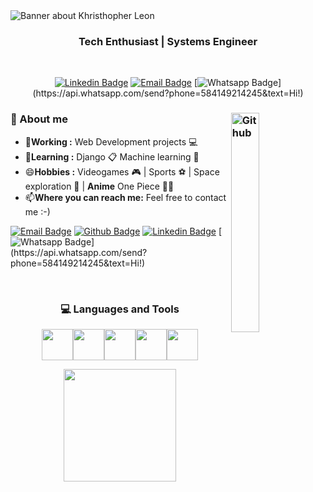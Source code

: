 <img src="https://media.licdn.com/dms/image/D4E16AQGXXfxdKqiicA/profile-displaybackgroundimage-shrink_350_1400/0/1683492477313?e=1689206400&v=beta&t=ywhVivhRejHuwJGASOjkD4v9P8Cc9ZoTrYXmk8i1T5s" alt="Banner about Khristhopher Leon">

<h3 align="center">  Tech Enthusiast | Systems Engineer </h3> <br>

<div align="center">
  
  [![Linkedin Badge](https://img.shields.io/badge/-Khristhopher_Leon-blue?style=flat-square&logo=Linkedin&logoColor=white&link=https://www.linkedin.com/in/khristhopherleon//)](https://www.linkedin.com/in/khristhopherleon/)
  [![Email Badge](https://img.shields.io/badge/-khristhopher1000@gmail.com-c14438?style=flat-square&logo=Gmail&logoColor=white&link=mailto:khristhopher1000@gmail.com)](mailto:khristhopher100@gmail.com)
  [![Whatsapp Badge](https://img.shields.io/badge/-Whatsapp-4CA143?style=flat-square&labelColor=4CA143&logo=whatsapp&logoColor=white&link=https://api.whatsapp.com/send?phone=584149214245&text=Hi!)](https://api.whatsapp.com/send?phone=584149214245&text=Hi!)
  
</div>


### 🤔 About me <img width="30%" align="right" alt="Github" src="https://user-images.githubusercontent.com/48678280/88862734-4903af80-d201-11ea-968b-9c939d88a37c.gif" />
-  🔭**Working :**  Web Development projects :computer: 
-  🌱**Learning :** Django :clipboard: Machine learning :robot:
-  😄**Hobbies :** Videogames :video_game: | Sports :soccer: | Space exploration :rocket: | **Anime** One Piece :pirate_flag:
-  📫**Where you can reach me:** Feel free to contact me :-)


[![Email Badge](https://img.shields.io/badge/-Email-c14438?style=flat-square&logo=Gmail&logoColor=white&link=mailto:khristhopher1000@gmail.com)](mailto:khristhopher100@gmail.com)
[![Github Badge](https://img.shields.io/badge/-Github-232323?style=flat-square&logo=Github&logoColor=white&link=https://github.com/khriscito)](https://github.com/khriscito)
[![Linkedin Badge](https://img.shields.io/badge/-Khristhopher_Leon-blue?style=flat-square&logo=Linkedin&logoColor=white&link=https://www.linkedin.com/in/khristhopherleon//)](https://www.linkedin.com/in/khristhopherleon/)
[![Whatsapp Badge](https://img.shields.io/badge/-Whatsapp-4CA143?style=flat-square&labelColor=4CA143&logo=whatsapp&logoColor=white&link=https://api.whatsapp.com/send?phone=584149214245&text=Hi!)](https://api.whatsapp.com/send?phone=584149214245&text=Hi!)

<br>
  <h3 align="center" padding="10px")> 💻 Languages and Tools </h3>
  <p align="center" margin="10px">
   <img src="https://media3.giphy.com/media/ln7z2eWriiQAllfVcn/200w.webp" width="50"><img src="https://i.giphy.com/media/LMt9638dO8dftAjtco/200.webp"   width="50"><img src="https://i.giphy.com/media/eNAsjO55tPbgaor7ma/200w.webp" width="50"><img src="https://media3.giphy.com/media/XEDIHHp3i8bVoEdxd7/giphy.gif"width="50"><img src="https://static.javatpoint.com/tutorial/flask/images/flask-tutorial.png"width="50">
  <p>


   <div align="center">
       <img height="180em" src="https://github-readme-stats.vercel.app/api/top-langs/?username=AVS1508&theme=buefy&layout=compact" />
   </div>
    
<!--
**khriscito/khriscito** is a ✨ _special_ ✨ repository because its `README.md` (this file) appears on your GitHub profile.
